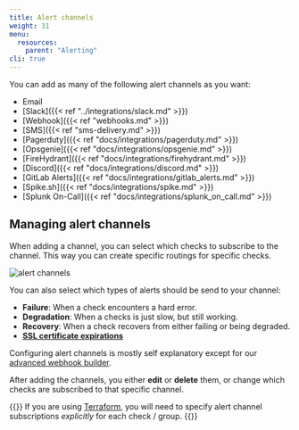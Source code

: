 ```yaml
---
title: Alert channels
weight: 31
menu:
  resources:
    parent: "Alerting"
cli: true
---
```


You can add as many of the following alert channels as you want:

- Email
- [Slack]({{< ref "../integrations/slack.md" >}})
- [Webhook]({{< ref "webhooks.md" >}})
- [SMS]({{< ref "sms-delivery.md" >}})
- [Pagerduty]({{< ref "docs/integrations/pagerduty.md" >}})
- [Opsgenie]({{< ref "docs/integrations/opsgenie.md" >}})
- [FireHydrant]({{< ref "docs/integrations/firehydrant.md" >}})
- [Discord]({{< ref "docs/integrations/discord.md" >}})
- [GitLab Alerts]({{< ref "docs/integrations/gitlab_alerts.md" >}})
- [Spike.sh]({{< ref "docs/integrations/spike.md" >}})
- [Splunk On-Call]({{< ref "docs/integrations/splunk_on_call.md" >}})

## Managing alert channels

When adding a channel, you can select which checks to subscribe to the channel. This way you can create specific routings
for specific checks.

![alert channels](/docs/images/alerting/alert-channels.png)

You can also select which types of alerts should be send to your channel:

- **Failure**: When a check encounters a hard error.
- **Degradation**: When a checks is just slow, but still working.
- **Recovery**: When a check recovers from either failing or being degraded.
- [**SSL certificate expirations**](/docs/alerting/ssl-expiration/)

Configuring alert channels is mostly self explanatory except for our [advanced webhook builder](/docs/alerting/webhooks).

After adding the channels, you either **edit** or **delete** them, or change which checks are subscribed to that specific channel.

{{<info >}}
If you are using [Terraform](/docs/integrations/terraform), you will need to specify alert channel subscriptions _explicitly_ for each check / group.
{{</info >}}
